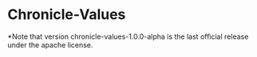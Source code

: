 # Chronicle-Values
*Note that version chronicle-values-1.0.0-alpha  is the last official release under the apache license.
